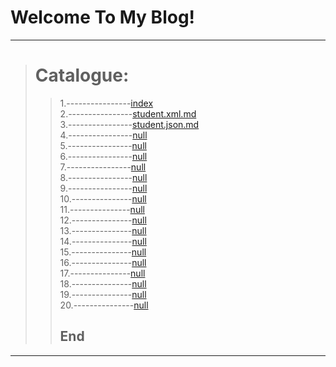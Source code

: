 # Welcome To My Blog!
---
> # Catalogue:
>> 1.----------------[index](https://mypeekay.github.io/index.html)<br>
>> 2.----------------[student.xml.md](https://mypeekay.github.io/student1.md)<br>
>> 3.----------------[student.json.md](https://mypeekay.github.io/student.md)<br>
>> 4.----------------[null](https://mypeekay.github.io)<br>
>> 5.----------------[null](https://mypeekay.github.io)<br>
>> 6.----------------[null](https://mypeekay.github.io)<br>
>> 7.----------------[null](https://mypeekay.github.io)<br>
>> 8.----------------[null](https://mypeekay.github.io)<br>
>> 9.----------------[null](https://mypeekay.github.io)<br>
>> 10.---------------[null](https://mypeekay.github.io)<br>
>> 11.---------------[null](https://mypeekay.github.io)<br>
>> 12.---------------[null](https://mypeekay.github.io)<br>
>> 13.---------------[null](https://mypeekay.github.io)<br>
>> 14.---------------[null](https://mypeekay.github.io)<br>
>> 15.---------------[null](https://mypeekay.github.io)<br>
>> 16.---------------[null](https://mypeekay.github.io)<br>
>> 17.---------------[null](https://mypeekay.github.io)<br>
>> 18.---------------[null](https://mypeekay.github.io)<br>
>> 19.---------------[null](https://mypeekay.github.io)<br>
>> 20.---------------[null](https://mypeekay.github.io)
>> ## End
---
